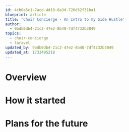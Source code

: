 ```yaml
---
id: 4cb0a5c1-7acd-4d19-8a3d-726d32f31ba1
blueprint: article
title: 'Choir Concierge - An Intro to my Side Hustle'
author:
  - 9bdb0db4-21c2-47e2-8b40-7df4732b3849
topics:
  - choir-concierge
  - laravel
updated_by: 9bdb0db4-21c2-47e2-8b40-7df4732b3849
updated_at: 1733495218
---
```

# Overview

# How it started

# Plans for the future